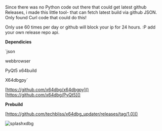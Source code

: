 Since there was no Python code out there that could get latest github Releases, i made this little tool-
that can fetch latest build via github JSON.
Only found Curl code that could do this!

Only use 60 times per day or github will block your ip for 24 hours. :P
add your own release repo api.

**Dependicies**


`json

webbrowser

PyQt5 x64build

X64dbgpy`


[https://github.com/x64dbg/x64dbgpy]()
[https://github.com/x64dbg/PyQt5]()


**Prebuild**

[https://github.com/techbliss/x64dbg_updater/releases/tag/1.0]()


![splashxdbg](https://cloud.githubusercontent.com/assets/3592375/16281757/0cb6501a-38c6-11e6-8d52-954b3cfdcc82.png)
